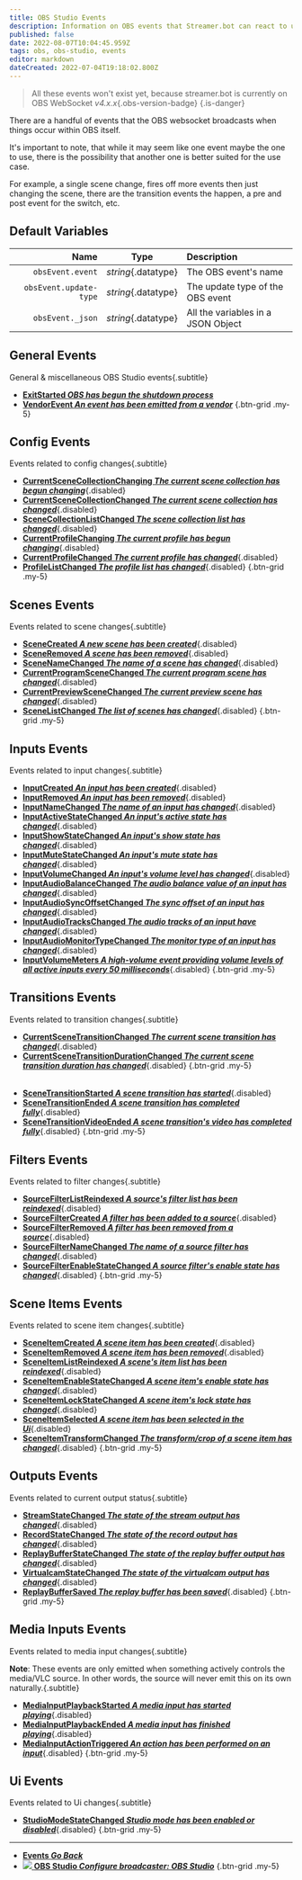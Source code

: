 ```yaml
---
title: OBS Studio Events
description: Information on OBS events that Streamer.bot can react to using actions.
published: false
date: 2022-08-07T10:04:45.959Z
tags: obs, obs-studio, events
editor: markdown
dateCreated: 2022-07-04T19:18:02.800Z
---
```


> All these events won't exist yet, because streamer.bot is currently on OBS WebSocket *v4.x.x*{.obs-version-badge} 
{.is-danger}

There are a handful of events that the OBS websocket broadcasts when things occur within OBS itself.

It's important to note, that while it may seem like one event maybe the one to use, there is the possibility that another one is better suited for the use case.

For example, a single scene change, fires off more events then just changing the scene, there are the transition events the happen, a pre and post event for the switch, etc.

## Default Variables

Name | Type | Description | 
----:|:----:|:------------|
`obsEvent.event` | *string*{.datatype} | The OBS event's name
`obsEvent.update-type` | *string*{.datatype} | The update type of the OBS event
`obsEvent._json` | *string*{.datatype} | All the variables in a JSON Object

## General Events
General & miscellaneous OBS Studio events{.subtitle}
* [**ExitStarted *OBS has begun the shutdown process***](/en/Broadcasters/OBS/Events/General-Events/ExitStarted)
* [**VendorEvent *An event has been emitted from a vendor***](/en/Broadcasters/OBS/Events/General-Events/VendorEvent)
{.btn-grid .my-5}

## Config Events
Events related to config changes{.subtitle}
* [**CurrentSceneCollectionChanging *The current scene collection has begun changing***](/en/Broadcasters/OBS/Events/Config-Events/CurrentSceneCollectionChanging){.disabled}
* [**CurrentSceneCollectionChanged *The current scene collection has changed***](/en/Broadcasters/OBS/Events/Config-Events/CurrentSceneCollectionChanged){.disabled}
* [**SceneCollectionListChanged *The scene collection list has changed***](/en/Broadcasters/OBS/Events/Config-Events/SceneCollectionListChanged){.disabled}
* [**CurrentProfileChanging *The current profile has begun changing***](/en/Broadcasters/OBS/Events/Config-Events/CurrentProfileChanging){.disabled}
* [**CurrentProfileChanged *The current profile has changed***](/en/Broadcasters/OBS/Events/Config-Events/CurrentProfileChanged){.disabled}
* [**ProfileListChanged *The profile list has changed***](/en/Broadcasters/OBS/Events/Config-Events/ProfileListChanged){.disabled}
{.btn-grid .my-5}

## Scenes Events
Events related to scene changes{.subtitle}
* [**SceneCreated *A new scene has been created***](/en/Broadcasters/OBS/Events/Scenes-Events/SceneCreated){.disabled}
* [**SceneRemoved *A scene has been removed***](/en/Broadcasters/OBS/Events/Scenes-Events/SceneRemoved){.disabled}
* [**SceneNameChanged *The name of a scene has changed***](/en/Broadcasters/OBS/Events/Scenes-Events/SceneNameChanged){.disabled}
* [**CurrentProgramSceneChanged *The current program scene has changed***](/en/Broadcasters/OBS/Events/Scenes-Events/CurrentProgramSceneChanged){.disabled}
* [**CurrentPreviewSceneChanged *The current preview scene has changed***](/en/Broadcasters/OBS/Events/Scenes-Events/CurrentPreviewSceneChanged){.disabled}
* [**SceneListChanged *The list of scenes has changed***](/en/Broadcasters/OBS/Events/Scenes-Events/SceneListChanged){.disabled}
{.btn-grid .my-5}

## Inputs Events
Events related to input changes{.subtitle}
* [**InputCreated *An input has been created***](/en/Broadcasters/OBS/Events/Inputs-Events/InputCreated){.disabled}
* [**InputRemoved *An input has been removed***](/en/Broadcasters/OBS/Events/Inputs-Events/InputRemoved){.disabled}
* [**InputNameChanged *The name of an input has changed***](/en/Broadcasters/OBS/Events/Inputs-Events/InputNameChanged){.disabled}
* [**InputActiveStateChanged *An input's active state has changed***](/en/Broadcasters/OBS/Events/Inputs-Events/InputActiveStateChanged){.disabled}
* [**InputShowStateChanged *An input's show state has changed***](/en/Broadcasters/OBS/Events/Inputs-Events/InputShowStateChanged){.disabled}
* [**InputMuteStateChanged *An input's mute state has changed***](/en/Broadcasters/OBS/Events/Inputs-Events/InputMuteStateChanged){.disabled}
* [**InputVolumeChanged *An input's volume level has changed***](/en/Broadcasters/OBS/Events/Inputs-Events/InputVolumeChanged){.disabled}
* [**InputAudioBalanceChanged *The audio balance value of an input has changed***](/en/Broadcasters/OBS/Events/Inputs-Events/InputAudioBalanceChanged){.disabled}
* [**InputAudioSyncOffsetChanged *The sync offset of an input has changed***](/en/Broadcasters/OBS/Events/Inputs-Events/InputAudioSyncOffsetChanged){.disabled}
* [**InputAudioTracksChanged *The audio tracks of an input have changed***](/en/Broadcasters/OBS/Events/Inputs-Events/InputAudioTracksChanged){.disabled}
* [**InputAudioMonitorTypeChanged *The monitor type of an input has changed***](/en/Broadcasters/OBS/Events/Inputs-Events/InputAudioMonitorTypeChanged){.disabled}
* [**InputVolumeMeters *A high-volume event providing volume levels of all active inputs every 50 milliseconds***](/en/Broadcasters/OBS/Events/Inputs-Events/InputVolumeMeters){.disabled}
{.btn-grid .my-5}

## Transitions Events
Events related to transition changes{.subtitle}
* [**CurrentSceneTransitionChanged *The current scene transition has changed***](/en/Broadcasters/OBS/Events/Transitions-Events/CurrentSceneTransitionChanged){.disabled}
* [**CurrentSceneTransitionDurationChanged *The current scene transition duration has changed***](/en/Broadcasters/OBS/Events/Transitions-Events/CurrentSceneTransitionDurationChanged){.disabled}
{.btn-grid .my-5}
######
* [**SceneTransitionStarted *A scene transition has started***](/en/Broadcasters/OBS/Events/Transitions-Events/SceneTransitionStarted){.disabled}
* [**SceneTransitionEnded *A scene transition has completed fully***](/en/Broadcasters/OBS/Events/Transitions-Events/SceneTransitionEnded){.disabled}
* [**SceneTransitionVideoEnded *A scene transition's video has completed fully***](/en/Broadcasters/OBS/Events/Transitions-Events/SceneTransitionVideoEnded){.disabled}
{.btn-grid .my-5}

## Filters Events
Events related to filter changes{.subtitle}
* [**SourceFilterListReindexed *A source's filter list has been reindexed***](/en/Broadcasters/OBS/Events/Filters-Events/SourceFilterListReindexed){.disabled}
* [**SourceFilterCreated *A filter has been added to a source***](/en/Broadcasters/OBS/Events/Filters-Events/SourceFilterCreated){.disabled}
* [**SourceFilterRemoved *A filter has been removed from a source***](/en/Broadcasters/OBS/Events/Filters-Events/SourceFilterRemoved){.disabled}
* [**SourceFilterNameChanged *The name of a source filter has changed***](/en/Broadcasters/OBS/Events/Filters-Events/SourceFilterNameChanged){.disabled}
* [**SourceFilterEnableStateChanged *A source filter's enable state has changed***](/en/Broadcasters/OBS/Events/Filters-Events/SourceFilterEnableStateChanged){.disabled}
{.btn-grid .my-5}

## Scene Items Events
Events related to scene item changes{.subtitle}
* [**SceneItemCreated *A scene item has been created***](/en/Broadcasters/OBS/Events/Scene-Items-Events/SceneItemCreated){.disabled}
* [**SceneItemRemoved *A scene item has been removed***](/en/Broadcasters/OBS/Events/Scene-Items-Events/SceneItemRemoved){.disabled}
* [**SceneItemListReindexed *A scene's item list has been reindexed***](/en/Broadcasters/OBS/Events/Scene-Items-Events/SceneItemListReindexed){.disabled}
* [**SceneItemEnableStateChanged *A scene item's enable state has changed***](/en/Broadcasters/OBS/Events/Scene-Items-Events/SceneItemEnableStateChanged){.disabled}
* [**SceneItemLockStateChanged *A scene item's lock state has changed***](/en/Broadcasters/OBS/Events/Scene-Items-Events/SceneItemLockStateChanged){.disabled}
* [**SceneItemSelected *A scene item has been selected in the Ui***](/en/Broadcasters/OBS/Events/Scene-Items-Events/SceneItemSelected){.disabled}
* [**SceneItemTransformChanged *The transform/crop of a scene item has changed***](/en/Broadcasters/OBS/Events/Scene-Items-Events/SceneItemTransformChanged){.disabled}
{.btn-grid .my-5}

## Outputs Events
Events related to current output status{.subtitle}
* [**StreamStateChanged *The state of the stream output has changed***](/en/Broadcasters/OBS/Events/){.disabled}
* [**RecordStateChanged *The state of the record output has changed***](){.disabled}
* [**ReplayBufferStateChanged *The state of the replay buffer output has changed***](){.disabled}
* [**VirtualcamStateChanged *The state of the virtualcam output has changed***](){.disabled}
* [**ReplayBufferSaved *The replay buffer has been saved***](){.disabled}
{.btn-grid .my-5}

## Media Inputs Events
Events related to media input changes{.subtitle}

**Note**: These events are only emitted when something actively controls the media/VLC source. In other words, the source will never emit this on its own naturally.{.subtitle}

* [**MediaInputPlaybackStarted *A media input has started playing***](/en/Broadcasters/OBS/Events/Media-Inputs-Events/MediaInputPlaybackStarted){.disabled}
* [**MediaInputPlaybackEnded *A media input has finished playing***](/en/Broadcasters/OBS/Events/Media-Inputs-Events/MediaInputPlaybackEnded){.disabled}
* [**MediaInputActionTriggered *An action has been performed on an input***](/en/Broadcasters/OBS/Events/Media-Inputs-Events/MediaInputActionTriggered){.disabled}
{.btn-grid .my-5}

## Ui Events
Events related to Ui changes{.subtitle}
* [**StudioModeStateChanged *Studio mode has been enabled or disabled***](/en/Broadcasters/OBS/Events/Ui-Events/StudioModeStateChanged){.disabled}
{.btn-grid .my-5}

---

- [<i class="mdi mdi-chevron-left"></i>**Events *Go Back***](/en/Events)
- [<img src="https://streamer.bot/img/integrations/obs.svg"/> **OBS Studio *Configure broadcaster: OBS Studio***](/en/Broadcasters/OBS)
{.btn-grid .my-5}